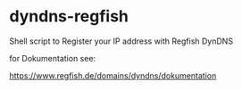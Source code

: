 # dyndns-regfish
Shell script to Register your IP address with Regfish DynDNS

for Dokumentation see:

https://www.regfish.de/domains/dyndns/dokumentation
